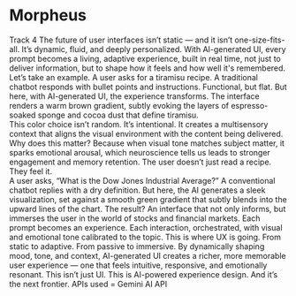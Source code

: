 # Morpheus

Track 4 
The future of user interfaces isn’t static — and it isn’t one-size-fits-all. It’s dynamic, fluid, and 
deeply personalized. With AI-generated UI, every prompt becomes a living, adaptive experience, 
built in real time, not just to deliver information, but to shape how it feels and how well it's 
remembered. 
Let’s take an example. A user asks for a tiramisu recipe. A traditional chatbot responds with bullet 
points and instructions. Functional, but flat. But here, with AI-generated UI, the experience 
transforms. The interface renders a warm brown gradient, subtly evoking the layers of 
espresso-soaked sponge and cocoa dust that define tiramisu.  
This color choice isn’t random. It’s intentional. It creates a multisensory context that aligns the 
visual environment with the content being delivered. Why does this matter? 
Because when visual tone matches subject matter, it sparks emotional arousal, which 
neuroscience tells us leads to stronger engagement and memory retention. The user doesn’t just 
read a recipe. They feel it.  
A user asks, “What is the Dow Jones Industrial Average?” A conventional chatbot replies with a dry 
definition. But here, the AI generates a sleek visualization, set against a smooth green gradient 
that subtly blends into the upward lines of the chart. The result? An interface that not only informs, 
but immerses the user in the world of stocks and financial markets. Each prompt becomes an 
experience. 
Each interaction, orchestrated, with visual and emotional tone calibrated to the topic. 
This is where UX is going. From static to adaptive. From passive to immersive. 
By dynamically shaping mood, tone, and context, AI-generated UI creates a richer, more 
memorable user experience — one that feels intuitive, responsive, and emotionally resonant. 
This isn’t just UI. This is AI-powered experience design. And it’s the next frontier. 
APIs used = Gemini AI API 
